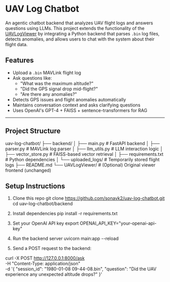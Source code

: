 # UAV Log Chatbot

An agentic chatbot backend that analyzes UAV flight logs and answers questions using LLMs. This project extends the functionality of the [UAVLogViewer](https://github.com/ArduPilot/UAVLogViewer) by integrating a Python backend that parses `.bin` log files, detects anomalies, and allows users to chat with the system about their flight data.

## Features

- Upload a `.bin` MAVLink flight log
- Ask questions like:
  - "What was the maximum altitude?"
  - "Did the GPS signal drop mid-flight?"
  - "Are there any anomalies?"
- Detects GPS issues and flight anomalies automatically
- Maintains conversation context and asks clarifying questions
- Uses OpenAI's GPT-4 + FAISS + sentence-transformers for RAG

---
## Project Structure
uav-log-chatbot/
├── backend/
│ ├── main.py # FastAPI backend
│ ├── parser.py # MAVLink log parser
│ ├── llm_utils.py # LLM interaction logic
│ ├── vector_store.py # FAISS-based vector retrieval
│ ├── requirements.txt # Python dependencies
│ └── uploaded_logs/ # Temporarily stored flight logs
├── README.md
└── UAVLogViewer/ # (Optional) Original viewer frontend (unchanged)

## Setup Instructions

1. Clone this repo
git clone https://github.com/sonavk2/uav-log-chatbot.git
cd uav-log-chatbot/backend

2. Install dependencies
pip install -r requirements.txt

3. Set your OpenAI API key
export OPENAI_API_KEY="your-openai-api-key"

4. Run the backend server
uvicorn main:app --reload

5. Send a POST request to the backend:

curl -X POST http://127.0.0.1:8000/ask \
  -H "Content-Type: application/json" \
  -d '{
        "session_id": "1980-01-08 09-44-08.bin",
        "question": "Did the UAV experience any unexpected altitude drops?"
      }'

